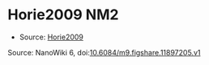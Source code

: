 <a name="material" />

# Horie2009 NM2
<script type="application/ld+json">
  {
    "@context": "https://schema.org/",
    "@type": "ChemicalSubstance",
    "@id": "https://egonw.github.io/nanowiki/nanowiki179.html#material",
    "http://purl.org/dc/terms/conformsTo":
      {
        "@type": "CreativeWork",
        "@id": "https://bioschemas.org/profiles/ChemicalSubstance/0.4-RELEASE/"
      },
    "identfier": "179",
    "name": "Horie2009 NM2",
    "url": "https://egonw.github.io/nanowiki/nanowiki179.html#material",
    "sameAs": "http://127.0.0.1/mediawiki/index.php/Special:URIResolver/Horie2009_NM2"
  }
</script>


* Source: [Horie2009](Horie2009.md)


Source: NanoWiki 6, doi:[10.6084/m9.figshare.11897205.v1](https://doi.org/10.6084/m9.figshare.11897205.v1)
